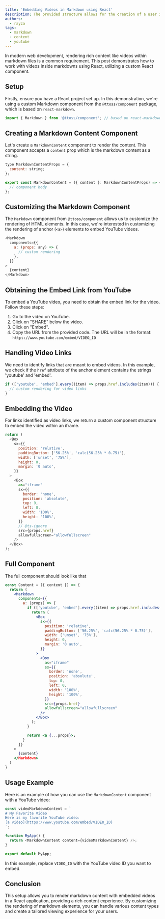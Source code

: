 ```yaml
---
title: 'Embedding Videos in Markdown using React'
description: The provided structure allows for the creation of a user interface that can effectively render Markdown content with embedded videos, offering a rich content experience for the end-users.
authors:
  - rayza
tags:
  - markdown
  - content
  - youtube
---
```


In modern web development, rendering rich content like videos within markdown files is a common requirement. This post demonstrates how to work with videos inside markdowns using React, utilizing a custom React component.

<!-- truncate -->

## Setup

Firstly, ensure you have a React project set up. In this demonstration, we're using a custom Markdown component from the `@ttoss/component` package, which is based on `react-markdown`.

```javascript
import { Markdown } from '@ttoss/component'; // based on react-markdown
```

## Creating a Markdown Content Component

Let's create a `MarkdownContent` component to render the content. This component accepts a `content` prop which is the markdown content as a string.

```javascript
type MarkdownContentProps = {
  content: string;
};

export const MarkdownContent = ({ content }: MarkdownContentProps) => {
  // component body
};
```

## Customizing the Markdown Component

The `Markdown` component from `@ttoss/component` allows us to customize the rendering of HTML elements. In this case, we're interested in customizing the rendering of anchor (`<a>`) elements to embed YouTube videos.

```javascript
<Markdown
  components={{
    a: (props: any) => {
      // custom rendering
    },
  }}
>
  {content}
</Markdown>
```

## Obtaining the Embed Link from YouTube

To embed a YouTube video, you need to obtain the embed link for the video. Follow these steps:

1. Go to the video on YouTube.
2. Click on "SHARE" below the video.
3. Click on "Embed".
4. Copy the URL from the provided code. The URL will be in the format: `https://www.youtube.com/embed/VIDEO_ID`

## Handling Video Links

We need to identify links that are meant to embed videos. In this example, we check if the `href` attribute of the anchor element contains the strings 'youtube' and 'embed'.

```javascript
if (['youtube', 'embed'].every((item) => props.href.includes(item))) {
  // custom rendering for video links
}
```

## Embedding the Video

For links identified as video links, we return a custom component structure to embed the video within an iframe.

```javascript
return (
  <Box
    sx={{
      position: 'relative',
      paddingBottom: ['56.25%', 'calc(56.25% * 0.75)'],
      width: ['unset', '75%'],
      height: 0,
      margin: '0 auto',
    }}
  >
    <Box
      as="iframe"
      sx={{
        border: 'none',
        position: 'absolute',
        top: 0,
        left: 0,
        width: '100%',
        height: '100%',
      }}
      // @ts-ignore
      src={props.href}
      allowfullscreen="allowfullscreen"
    />
  </Box>
);
```

## Full Component

The full component should look like that

```jsx
const Content = ({ content }) => {
  return (
    <Markdown
      components={{
        a: (props) => {
          if (['youtube', 'embed'].every((item) => props.href.includes(item))) {
            return (
              <Box
                sx={{
                  position: 'relative',
                  paddingBottom: ['56.25%', 'calc(56.25% * 0.75)'],
                  width: ['unset', '75%'],
                  height: 0,
                  margin: '0 auto',
                }}
              >
                <Box
                  as="iframe"
                  sx={{
                    border: 'none',
                    position: 'absolute',
                    top: 0,
                    left: 0,
                    width: '100%',
                    height: '100%',
                  }}
                  src={props.href}
                  allowfullscreen="allowfullscreen"
                />
              </Box>
            );
          }

          return <a {...props}>;
        }
      }}
    >
      {content}
    </Markdown>
  )
}
```

## Usage Example

Here is an example of how you can use the `MarkdownContent` component with a YouTube video:

```javascript
const videoMarkdownContent = `
# My Favorite Video
Here is my favorite YouTube video:
[a video](https://www.youtube.com/embed/VIDEO_ID)
`;

function MyApp() {
  return <MarkdownContent content={videoMarkdownContent} />;
}

export default MyApp;
```

In this example, replace `VIDEO_ID` with the YouTube video ID you want to embed.

## Conclusion

This setup allows you to render markdown content with embedded videos in a React application, providing a rich content experience. By customizing the rendering of markdown elements, you can handle various content types and create a tailored viewing experience for your users.

